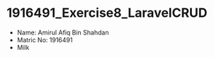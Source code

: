 <h1>1916491_Exercise8_LaravelCRUD</h1>

<ul>
  <li>Name: Amirul Afiq Bin Shahdan</li>
  <li>Matric No: 1916491</li>
  <li>Milk</li>
</ul>  
